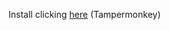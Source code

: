 Install clicking [here](https://github.com/ciberweaboo/universal-remote/blob/main/loader.user.js) (Tampermonkey)
